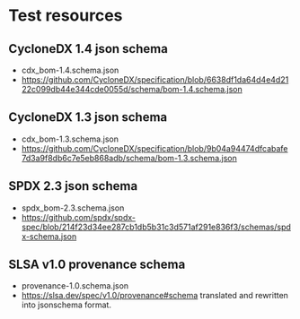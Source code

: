 <!--
SPDX-FileCopyrightText: 2022 Technology Innovation Institute (TII)

SPDX-License-Identifier: CC-BY-SA-4.0
-->

# Test resources

## CycloneDX 1.4 json schema

- cdx_bom-1.4.schema.json
- <https://github.com/CycloneDX/specification/blob/6638df1da64d4e4d2122c099db44e344cde0055d/schema/bom-1.4.schema.json>

## CycloneDX 1.3 json schema

- cdx_bom-1.3.schema.json
- <https://github.com/CycloneDX/specification/blob/9b04a94474dfcabafe7d3a9f8db6c7e5eb868adb/schema/bom-1.3.schema.json>

## SPDX 2.3 json schema

- spdx_bom-2.3.schema.json
- <https://github.com/spdx/spdx-spec/blob/214f23d34ee287cb1db5b31c3d571af291e836f3/schemas/spdx-schema.json>

## SLSA v1.0 provenance schema

- provenance-1.0.schema.json
- <https://slsa.dev/spec/v1.0/provenance#schema> translated and rewritten into jsonschema format.
